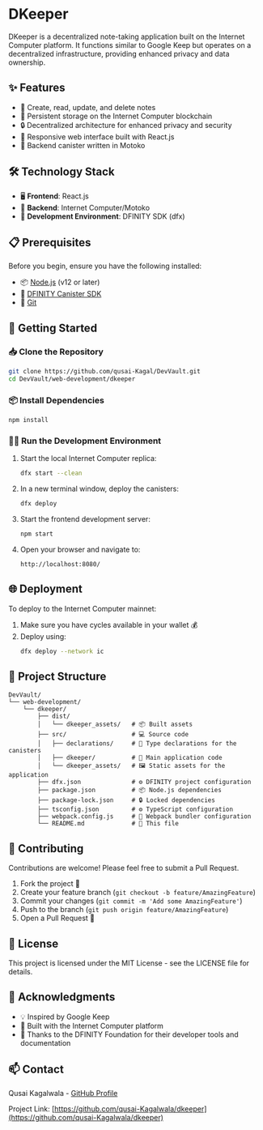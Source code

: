 # DKeeper

DKeeper is a decentralized note-taking application built on the Internet Computer platform. It functions similar to Google Keep but operates on a decentralized infrastructure, providing enhanced privacy and data ownership.

## ✨ Features

- 📌 Create, read, update, and delete notes
- 🔄 Persistent storage on the Internet Computer blockchain
- 🔒 Decentralized architecture for enhanced privacy and security
- 📱 Responsive web interface built with React.js
- 🧩 Backend canister written in Motoko

## 🛠️ Technology Stack

- 🖥️ **Frontend**: React.js
- 🔧 **Backend**: Internet Computer/Motoko
- 🧪 **Development Environment**: DFINITY SDK (dfx)

## 📋 Prerequisites

Before you begin, ensure you have the following installed:

- 📦 [Node.js](https://nodejs.org/) (v12 or later)
- 🚀 [DFINITY Canister SDK](https://sdk.dfinity.org/docs/quickstart/local-quickstart.html)
- 🔄 [Git](https://git-scm.com/downloads)

## 🚀 Getting Started

### 📥 Clone the Repository

```bash
git clone https://github.com/qusai-Kagal/DevVault.git
cd DevVault/web-development/dkeeper
```

### 📦 Install Dependencies

```bash
npm install
```

### 🏃‍♂️ Run the Development Environment

1. Start the local Internet Computer replica:
   ```bash
   dfx start --clean
   ```

2. In a new terminal window, deploy the canisters:
   ```bash
   dfx deploy
   ```

3. Start the frontend development server:
   ```bash
   npm start
   ```

4. Open your browser and navigate to:
   ```
   http://localhost:8080/
   ```

## 🌐 Deployment

To deploy to the Internet Computer mainnet:

1. Make sure you have cycles available in your wallet 💰
2. Deploy using:
   ```bash
   dfx deploy --network ic
   ```

## 📁 Project Structure

```
DevVault/
└── web-development/
    └── dkeeper/
        ├── dist/
        │   └── dkeeper_assets/   # 📦 Built assets
        ├── src/                  # 💻 Source code
        │   ├── declarations/     # 📝 Type declarations for the canisters
        │   ├── dkeeper/          # 🧠 Main application code
        │   └── dkeeper_assets/   # 🖼️ Static assets for the application
        ├── dfx.json              # ⚙️ DFINITY project configuration
        ├── package.json          # 📦 Node.js dependencies
        ├── package-lock.json     # 🔒 Locked dependencies
        ├── tsconfig.json         # ⚙️ TypeScript configuration
        ├── webpack.config.js     # 🔧 Webpack bundler configuration
        └── README.md             # 📝 This file
```

## 🤝 Contributing

Contributions are welcome! Please feel free to submit a Pull Request.

1. Fork the project 🍴
2. Create your feature branch (`git checkout -b feature/AmazingFeature`)
3. Commit your changes (`git commit -m 'Add some AmazingFeature'`)
4. Push to the branch (`git push origin feature/AmazingFeature`)
5. Open a Pull Request 🎉

## 📜 License

This project is licensed under the MIT License - see the LICENSE file for details.

## 👏 Acknowledgments

- 💡 Inspired by Google Keep
- 🚀 Built with the Internet Computer platform
- 🙏 Thanks to the DFINITY Foundation for their developer tools and documentation

## 📫 Contact

Qusai Kagalwala - [GitHub Profile](https://github.com/qusai-Kagalwala)

Project Link: [https://github.com/qusai-Kagalwala/dkeeper](https://github.com/qusai-Kagalwala/dkeeper)
